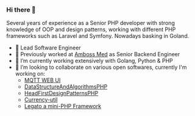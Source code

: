 ### Hi there 👋

Several years of experience as a Senior PHP developer with strong knowledge of OOP and design patterns, working with different PHP frameworks such as Laravel and Symfony. Nowadays basking in Goland.

- 🔭 Lead Software Engineer
- 💬  Previously worked at [Amboss Med](https://amboss.com) as Senior Backend Engineer 
- 🌱 I’m currently working extensively with Golang, Python & PHP 
- 👯 I’m looking to collaborate on various open softwares, currently I'm working on:
  - [MQTT WEB UI](https://github.com/terdia/mqttui) 
  - [DataStructureAndAlgorithmsPHP](https://github.com/terdia/DataStructureAndAlgorithmsPHP) 
  - [HeadFirstDesignPatternsPHP](https://github.com/terdia/HeadFirstDesignPatternsPHP) 
  - [Currency-util](https://github.com/terdia/currency-util) 
  - [Legato a mini-PHP Framework](https://github.com/terdia/legato-framework) 


<!--
**terdia/terdia** is a ✨ _special_ ✨ repository because its `README.md` (this file) appears on your GitHub profile.

Here are some ideas to get you started:

- 🔭 I’m currently working on ...
- 🌱 I’m currently learning ...
- 👯 I’m looking to collaborate on ...
- 🤔 I’m looking for help with ...
- 💬 Ask me about ...
- 📫 How to reach me: ...
- 😄 Pronouns: ...
- ⚡ Fun fact: ...
- 📫 How to reach me: [Twitter](https://twitter.com/terdia07)
-->
